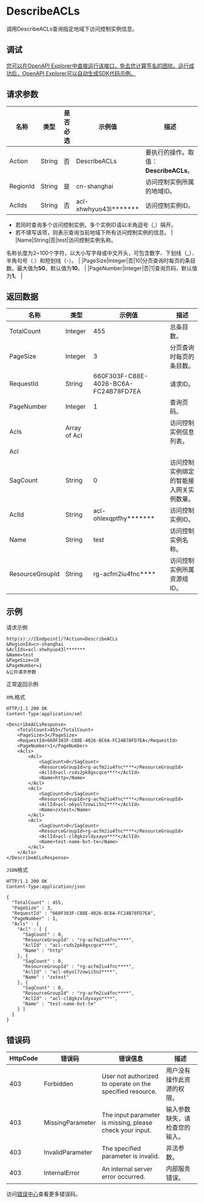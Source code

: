 # DescribeACLs

调用DescribeACLs查询指定地域下访问控制实例信息。

## 调试

[您可以在OpenAPI Explorer中直接运行该接口，免去您计算签名的困扰。运行成功后，OpenAPI Explorer可以自动生成SDK代码示例。](https://api.aliyun.com/#product=Smartag&api=DescribeACLs&type=RPC&version=2018-03-13)

## 请求参数

|名称|类型|是否必选|示例值|描述|
|--|--|----|---|--|
|Action|String|否|DescribeACLs|要执行的操作。取值：**DescribeACLs**。 |
|RegionId|String|是|cn-shanghai|访问控制实例所属的地域ID。 |
|AclIds|String|否|acl-xhwhyuo43l\*\*\*\*\*\*\*|访问控制实例ID。

 -   若同时查询多个访问控制实例，多个实例ID请以半角逗号（,）隔开。
-   若不填写该项，则表示查询当前地域下所有访问控制实例的信息。 |
|Name|String|否|test|访问控制实例名称。

 名称长度为2~100个字符，以大小写字母或中文开头，可包含数字、下划线（\_）、半角句号（.）和短划线（-）。 |
|PageSize|Integer|否|10|分页查询时每页的条目数。最大值为**50**，默认值为**10**。 |
|PageNumber|Integer|否|1|查询页码，默认值为**1**。 |

## 返回数据

|名称|类型|示例值|描述|
|--|--|---|--|
|TotalCount|Integer|455|总条目数。 |
|PageSize|Integer|3|分页查询时每页的条目数。 |
|RequestId|String|660F303F-C88E-4026-BC6A-FC24B78FD7EA|请求ID。 |
|PageNumber|Integer|1|查询页码。 |
|Acls|Array of Acl| |访问控制实例信息列表。 |
|Acl| | | |
|SagCount|String|0|访问控制实例绑定的智能接入网关实例数量。 |
|AclId|String|acl-ohlexqptfhy\*\*\*\*\*\*\*|访问控制实例ID。 |
|Name|String|test|访问控制实例名称。 |
|ResourceGroupId|String|rg-acfm2iu4fnc\*\*\*\*|访问控制实例所属资源组ID。 |

## 示例

请求示例

```
http(s)://[Endpoint]/?Action=DescribeACLs
&RegionId=cn-shanghai
&AclIds=acl-xhwhyuo43l*******
&Name=test
&PageSize=10
&PageNumber=1
&公共请求参数
```

正常返回示例

`XML`格式

```
HTTP/1.1 200 OK
Content-Type:application/xml

<DescribeACLsResponse>
    <TotalCount>455</TotalCount>
    <PageSize>3</PageSize>
    <RequestId>660F303F-C88E-4026-BC6A-FC24B78FD7EA</RequestId>
    <PageNumber>1</PageNumber>
    <Acls>
        <Acl>
            <SagCount>0</SagCount>
            <ResourceGroupId>rg-acfm2iu4fnc****</ResourceGroupId>
            <AclId>acl-rsds2pk8gxcqce****</AclId>
            <Name>http</Name>
        </Acl>
        <Acl>
            <SagCount>0</SagCount>
            <ResourceGroupId>rg-acfm2iu4fnc****</ResourceGroupId>
            <AclId>acl-o6yol7zowii5n2****</AclId>
            <Name>zxtest</Name>
        </Acl>
        <Acl>
            <SagCount>0</SagCount>
            <ResourceGroupId>rg-acfm2iu4fnc****</ResourceGroupId>
            <AclId>acl-cl8gkzvldyxayo****</AclId>
            <Name>test-name-bvt-te</Name>
        </Acl>
    </Acls>
</DescribeACLsResponse>
```

`JSON`格式

```
HTTP/1.1 200 OK
Content-Type:application/json

{
  "TotalCount" : 455,
  "PageSize" : 3,
  "RequestId" : "660F303F-C88E-4026-BC6A-FC24B78FD7EA",
  "PageNumber" : 1,
  "Acls" : {
    "Acl" : [ {
      "SagCount" : 0,
      "ResourceGroupId" : "rg-acfm2iu4fnc****",
      "AclId" : "acl-rsds2pk8gxcqce****",
      "Name" : "http"
    }, {
      "SagCount" : 0,
      "ResourceGroupId" : "rg-acfm2iu4fnc****",
      "AclId" : "acl-o6yol7zowii5n2****",
      "Name" : "zxtest"
    }, {
      "SagCount" : 0,
      "ResourceGroupId" : "rg-acfm2iu4fnc****",
      "AclId" : "acl-cl8gkzvldyxayo****",
      "Name" : "test-name-bvt-te"
    } ]
  }
}
```

## 错误码

|HttpCode|错误码|错误信息|描述|
|--------|---|----|--|
|403|Forbidden|User not authorized to operate on the specified resource.|用户没有操作此资源的权限。|
|403|MissingParameter|The input parameter is missing, please check your input.|输入参数缺失，请检查您的输入。|
|403|InvalidParameter|The specified parameter is invalid.|非法参数。|
|403|InternalError|An internal server error occurred.|内部服务错误。|

访问[错误中心](https://error-center.aliyun.com/status/product/Smartag)查看更多错误码。

